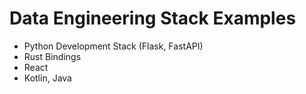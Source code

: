 # Data Engineering Stack Examples

<ul>
    <li> Python Development Stack (Flask, FastAPI) </li>
    <li> Rust Bindings </li>
    <li> React </li>
    <li> Kotlin, Java </li>
</ul>